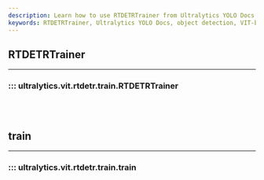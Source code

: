 ```yaml
---
description: Learn how to use RTDETRTrainer from Ultralytics YOLO Docs. Train object detection models with the latest VIT-based RTDETR system.
keywords: RTDETRTrainer, Ultralytics YOLO Docs, object detection, VIT-based RTDETR system, train
---
```


## RTDETRTrainer
---

### ::: ultralytics.vit.rtdetr.train.RTDETRTrainer

<br><br>

## train
---

### ::: ultralytics.vit.rtdetr.train.train

<br><br>